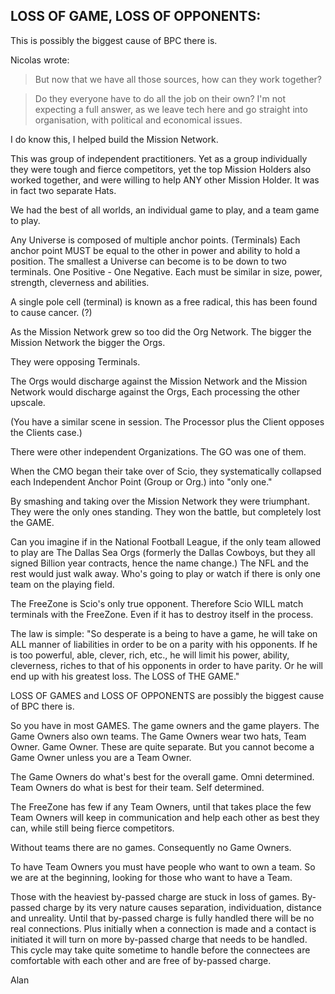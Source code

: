 ## LOSS OF GAME, LOSS OF OPPONENTS:

This is possibly the biggest cause of BPC there is.

Nicolas wrote:

> But now that we have all those sources, how can they work together?

> Do they everyone have to do all the job on their own? I'm not
> expecting
> a full answer, as we leave tech here and go straight into
> organisation,
> with political and economical issues.

I do know this, I helped build the Mission Network.

This was group of independent practitioners. Yet as a group individually
they were tough and fierce competitors, yet the top Mission Holders also
worked together, and were willing to help ANY other Mission Holder. It
was in fact two separate Hats.

We had the best of all worlds, an individual game to play, and a team
game to play.

Any Universe is composed of multiple anchor points. (Terminals)  Each
anchor point MUST be equal to the other in power and ability to hold a
position. The smallest a Universe can become is to be down to two
terminals. One Positive - One Negative. Each must be similar in size,
power, strength, cleverness and abilities.

A single pole cell (terminal) is known as a free radical, this has been
found to cause cancer. (?)

As the Mission Network grew so too did the Org Network. The bigger the
Mission Network the bigger the Orgs.

They were opposing Terminals.

The Orgs would discharge against the Mission Network and the Mission
Network would discharge against the Orgs, Each processing the other
upscale.

(You have a similar scene in session. The Processor plus the Client
opposes the Clients case.)

There were other independent Organizations. The GO was one of them.

When the CMO began their take over of Scio, they systematically
collapsed each Independent Anchor Point (Group or Org.) into "only one."

By smashing and taking over the Mission Network they were triumphant.
They were the only ones standing. They won the battle, but completely
lost the GAME.

Can you imagine if in the National Football League, if the only team
allowed to play are The Dallas Sea Orgs (formerly the Dallas Cowboys,
but they all signed Billion year contracts, hence the name change.) The
NFL and the rest would just walk away. Who's going to play or watch if
there is only one team on the playing field.

The FreeZone is Scio's only true opponent. Therefore Scio WILL match
terminals with the FreeZone. Even if it has to destroy itself in the
process.

The law is simple: "So desperate is a being to have a game, he will take
on ALL manner of liabilities in order to be on a parity with his
opponents. If he is too powerful, able, clever, rich, etc., he will
limit his power, ability, cleverness, riches to that of his opponents in
order to have parity. Or he will end up with his greatest loss. The LOSS
of THE GAME."

LOSS OF GAMES and LOSS OF OPPONENTS are possibly the biggest cause of
BPC there is.

So you have in most GAMES. The game owners and the game players. The
Game Owners also own teams. The Game Owners wear two hats, Team Owner.
Game Owner. These are quite separate. But you cannot become a Game Owner
unless you are a Team Owner.

The Game Owners do what's best for the overall game. Omni determined.
Team Owners do what is best for their team. Self determined.

The FreeZone has few if any Team Owners, until that takes place the few
Team Owners will keep in communication and help each other as best they
can, while still being fierce competitors.

Without teams there are no games. Consequently no Game Owners.

To have Team Owners you must have people who want to own a team. So we
are at the beginning, looking for those who want to have a Team.

Those with the heaviest by-passed charge are stuck in loss of games.
By-passed charge by its very nature causes separation, individuation,
distance and unreality. Until that by-passed charge is fully handled
there will be no real connections. Plus initially when a connection is
made and a contact is initiated it will turn on more by-passed charge
that needs to be handled. This cycle may take quite sometime to handle
before the connectees are comfortable with each other and are free of
by-passed charge.

Alan
